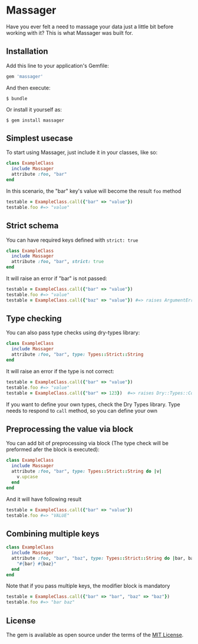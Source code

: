 # Massager

Have you ever felt a need to massage your data just a little bit before working with it? This is what Massager was built for.

## Installation

Add this line to your application's Gemfile:

```ruby
gem 'massager'
```

And then execute:

    $ bundle

Or install it yourself as:

    $ gem install massager

## Simplest usecase
To start using Massager, just include it in your classes, like so:
```ruby
class ExampleClass
  include Massager
  attribute :foo, "bar"
end
```
In this scenario, the "bar" key's value will become the result `foo` method
```ruby
testable = ExampleClass.call({"bar" => "value"})
testable.foo #=> "value"
```
## Strict schema
You can have required keys defined with `strict: true`
```ruby
class ExampleClass
  include Massager
  attribute :foo, "bar", strict: true
end
```
It will raise an error if "bar" is not passed:
```ruby
testable = ExampleClass.call({"bar" => "value"})
testable.foo #=> "value"
testable = ExampleClass.call({"baz" => "value"}) #=> raises ArgumentError
```

## Type checking
You can also pass type checks using dry-types library:
```ruby
class ExampleClass
  include Massager
  attribute :foo, "bar", type: Types::Strict::String
end
```
It will raise an error if the type is not correct:
```ruby
testable = ExampleClass.call({"bar" => "value"})
testable.foo #=> "value"
testable = ExampleClass.call({"bar" => 123})  #=> raises Dry::Types::ConstraintError
```
If you want to define your own types, check the Dry Types library. Type needs to respond to `call` method, so 
you can define your own

## Preprocessing the value via block

You can add bit of preprocessing via block (The type check will be preformed afer the block is executed):
```ruby
class ExampleClass
  include Massager
  attribute :foo, "bar", type: Types::Strict::String do |v|
    v.upcase
  end
end
```
And it will have following result
```ruby
testable = ExampleClass.call({"bar" => "value"})
testable.foo #=> "VALUE"
```

## Combining multiple keys

```ruby
class ExampleClass
  include Massager
  attribute :foo, "bar", "baz", type: Types::Strict::String do |bar, baz|
    "#{bar} #{baz}"
  end
end
```
Note that if you pass multiple keys, the modifier block is mandatory

```ruby
testable = ExampleClass.call({"bar" => "bar", "baz" => "baz"})
testable.foo #=> "bar baz"
```

## License

The gem is available as open source under the terms of the [MIT License](http://opensource.org/licenses/MIT).

